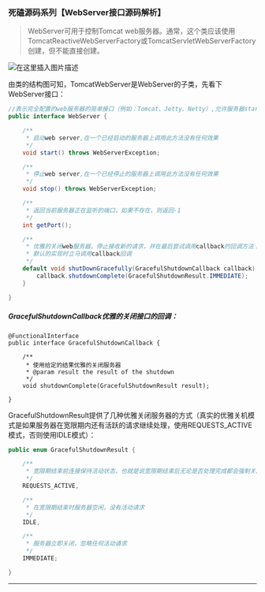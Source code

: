 ### 死磕源码系列【WebServer接口源码解析】

> WebServer可用于控制Tomcat web服务器。通常，这个类应该使用TomcatReactiveWebServerFactory或TomcatServletWebServerFactory创建，但不能直接创建。

![在这里插入图片描述](https://img-blog.csdnimg.cn/20201030092823382.png?x-oss-process=image/watermark,type_ZmFuZ3poZW5naGVpdGk,shadow_10,text_aHR0cHM6Ly9ibG9nLmNzZG4ubmV0L3lhb21pbmd5YW5n,size_16,color_FFFFFF,t_70#pic_center)

由类的结构图可知，TomcatWebServer是WebServer的子类，先看下WebServer接口：

```java
//表示完全配置的web服务器的简单接口（例如：Tomcat、Jetty、Netty）,允许服务器start和stop
public interface WebServer {

	/**
	 * 启动web server,在一个已经启动的服务器上调用此方法没有任何效果
	 */
	void start() throws WebServerException;

	/**
	 * 停止web server,在一个已经停止的服务器上调用此方法没有任何效果
	 */
	void stop() throws WebServerException;

	/**
	 * 返回当前服务器正在监听的端口，如果不存在，则返回-1
	 */
	int getPort();

	/**
	 * 优雅的关闭web服务器，停止接收新的请求，并在最后尝试调用callback的回调方法；也可以通过调用stop来停止，
	 * 默认的实现时立马调用callback回调
	 */
	default void shutDownGracefully(GracefulShutdownCallback callback) {
		callback.shutdownComplete(GracefulShutdownResult.IMMEDIATE);
	}

}
```

##### GracefulShutdownCallback优雅的关闭接口的回调：

```
@FunctionalInterface
public interface GracefulShutdownCallback {

	/**
	 * 使用给定的结果优雅的关闭服务器
	 * @param result the result of the shutdown
	 */
	void shutdownComplete(GracefulShutdownResult result);

}
```

GracefulShutdownResult提供了几种优雅关闭服务器的方式（真实的优雅关机模式是如果服务器在宽限期内还有活跃的请求继续处理，使用REQUESTS_ACTIVE模式，否则使用IDLE模式）：

```java
public enum GracefulShutdownResult {

	/**
	 * 宽限期结束前连接保持活动状态，也就是说宽限期结束后无论是否处理完成都会强制关闭
	 */
	REQUESTS_ACTIVE,

	/**
	 * 在宽限期结束时服务器空闲，没有活动请求
	 */
	IDLE,

	/**
	 * 服务器立即关闭，忽略任何活动请求
	 */
	IMMEDIATE;

}

```

------

#####   